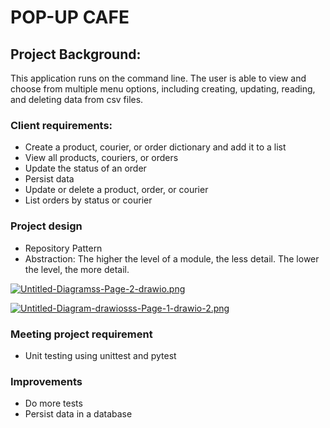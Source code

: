 # POP-UP CAFE


## Project Background: 

This application runs on the command line. The user is able to view and choose from multiple menu options, including creating, updating, reading, and deleting data from csv files. 

### Client requirements: 
* Create a product, courier, or order dictionary and add it to a list 
* View all products, couriers, or orders
* Update the status of an order
* Persist data
* Update or delete a product, order, or courier
* List orders by status or courier


### Project design 
* Repository Pattern
* Abstraction: The higher the level of a module, the less detail. The lower the level, the more detail. 

[![Untitled-Diagramss-Page-2-drawio.png](https://i.postimg.cc/vHxcyDzb/Untitled-Diagramss-Page-2-drawio.png)](https://postimg.cc/nCZHYFgP)

[![Untitled-Diagram-drawiosss-Page-1-drawio-2.png](https://i.postimg.cc/hPJqv5fq/Untitled-Diagram-drawiosss-Page-1-drawio-2.png)](https://postimg.cc/YhwPy86X)

### Meeting project requirement
* Unit testing using unittest and pytest 

### Improvements
* Do more tests
* Persist data in a database 
